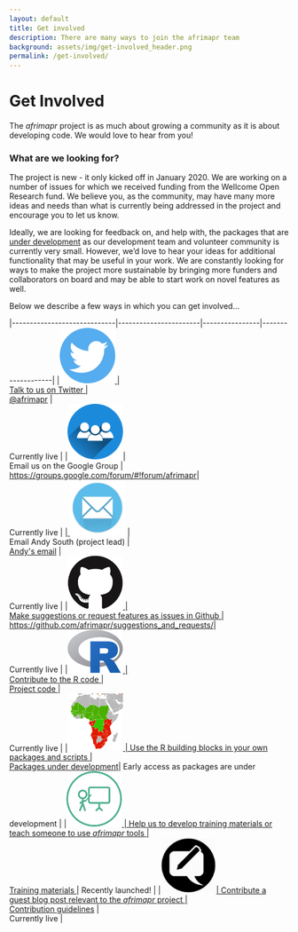 ```yaml
---
layout: default
title: Get involved
description: There are many ways to join the afrimapr team
background: assets/img/get-involved_header.png
permalink: /get-involved/
---
```


# Get Involved

The _afrimapr_ project is as much about growing a community as it is about developing code. We would love to hear from you!

### What are we looking for?

The project is new - it only kicked off in January 2020. We are working on a number of issues for which we received funding from the Wellcome Open Research fund. We believe you, as the community, may have many more ideas and needs than what is currently being addressed in the project and encourage you to let us know.

Ideally, we are looking for feedback on, and help with, the packages that are [under development](code) as our development team and volunteer community is currently very small. However, we’d love to hear your ideas for additional functionality that may be useful in your work. We are constantly looking for ways to make the project more sustainable by bringing more funders and collaborators on board and may be able to start work on novel features as well.

Below we describe a few ways in which you can get involved…

       
|-----------------------------|-----------------------|----------------|-------------------|
|<a href="https://twitter.com/afrimapr" target="_blank"><img src="../assets/img/logo_twitter.png" alt="@afrimapr" width="100"> | <br> Talk to us on Twitter | <br><a href="https://twitter.com/afrimapr" target="_blank">@afrimapr</a> | <br> Currently live |
|<a href="https://groups.google.com/forum/#!forum/afrimapr" target="_blank"><img src="../assets/img/logo_googlegroups.png" alt="afrimapr Google Group" width="100"></a>| <br>Email us on the Google Group | <br> <a href="https://groups.google.com/forum/#!forum/afrimapr" target="_blank">https://groups.google.com/forum/#!forum/afrimapr</a>|<br> Currently live |
|<a href="mailto:Andy.South@lstmed.ac.uk"> <img src="../assets/img/logo_email.png" alt="Andy's email" width="100"></a> | <br> Email Andy South (project lead) | <br> <a href="mailto:Andy.South@lstmed.ac.uk">Andy's email</a> |<br> Currently live |
|<a href="https://github.com/afrimapr/suggestions_and_requests/" target="_blank"><img src="../assets/img/logo_github.png" alt="afrimapr suggestions" width="100"> | <br> Make suggestions or request features as issues in Github | <br><a href="https://github.com/afrimapr/suggestions_and_requests/" target="_blank">https://github.com/afrimapr/suggestions_and_requests/</a>| <br> Currently live |
|<a href="https://afrimapr.github.io/afrimapr.website/code"><img src="../assets/img/logo_r.png" alt="afrimapr code" width="100"> | <br> Contribute to the R code | <br> <a href="https://afrimapr.github.io/afrimapr.website/code" target="_blank"> Project code </a>| <br> Currently live |
|<a href="https://afrimapr.github.io/afrimapr.website/code" target="_blank"><img src="../assets/img/logo_map.png" alt="afrimapr map" width="100"> | Use the R building blocks in your own packages and scripts | <br> <a href="https://afrimapr.github.io/afrimapr.website/code/" target="_blank">Packages under development</a>| Early access as packages are under development |
|<a href="https://afrimapr.github.io/afrimapr.website/training" target="_blank"><img src="../assets/img/logo_teach.png" alt="afrimapr teaching" width="100"> |  Help us to develop training materials or teach someone to use _afrimapr_ tools | <br> <a href="https://afrimapr.github.io/afrimapr.website/training" target="_blank"> Training materials </a>| Recently launched! |
|<a href="https://afrimapr.github.io/afrimapr.website/blog" target="_blank"><img src="../assets/img/logo_blog.png" alt="afrimapr blog" width="100">| Contribute a guest blog post relevant to the _afrimapr_ project | <br> <a href="https://github.com/afrimapr/afrimapr.website/blob/master/CONTRIBUTE.md" target="_blank">Contribution guidelines</a> | <br> Currently live |
